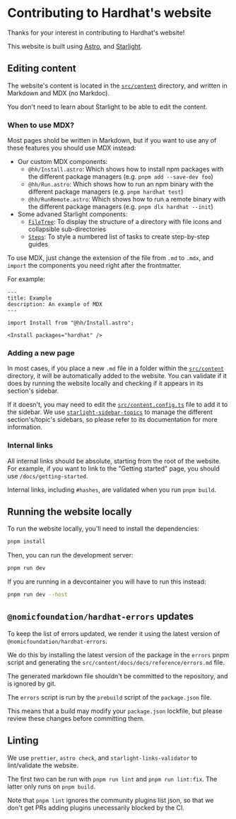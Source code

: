 # Contributing to Hardhat's website

Thanks for your interest in contributing to Hardhat's website!

This website is built using [Astro](https://astro.build), and [Starlight](https://starlight.astro.build).

## Editing content

The website's content is located in the [`src/content`](./src/content) directory, and written in Markdown and MDX (no Markdoc).

You don't need to learn about Starlight to be able to edit the content.

### When to use MDX?

Most pages shold be written in Markdown, but if you want to use any of these features you should use MDX instead:

- Our custom MDX components:
  - `@hh/Install.astro`: Which shows how to install npm packages with the different package managers (e.g. `pnpm add --save-dev foo`)
  - `@hh/Run.astro`: Which shows how to run an npm binary with the different package managers (e.g. `pnpm hardhat test`)
  - `@hh/RunRemote.astro`: Which shows how to run a remote binary with the different package managers (e.g. `pnpm dlx hardhat --init`)
- Some advaned Starlight components:
  - [`FileTree`](https://starlight.astro.build/components/file-tree/): To display the structure of a directory with file icons and collapsible sub-directories
  - [`Steps`](https://starlight.astro.build/components/steps/): To style a numbered list of tasks to create step-by-step guides

To use MDX, just change the extension of the file from `.md` to `.mdx`, and `import` the components you need right after the frontmatter.

For example:

```mdx
---
title: Example
description: An example of MDX
---

import Install from "@hh/Install.astro";

<Install packages="hardhat" />
```

### Adding a new page

In most cases, if you place a new `.md` file in a folder within the [`src/content`](./src/content) directory, it will be automatically added to the website. You can validate if it does by running the website locally and checking if it appears in its section's sidebar.

If it doesn't, you may need to edit the [`src/content.config.ts`](./src/content.config.ts) file to add it to the sidebar. We use [`starlight-sidebar-topics`](https://starlight-sidebar-topics.netlify.app/docs/getting-started/) to manage the different section's/topic's sidebars, so please refer to its documentation for more information.

### Internal links

All internal links should be absolute, starting from the root of the website. For example, if you want to link to the "Getting started" page, you should use `/docs/getting-started`.

Internal links, including `#hashes`, are validated when you run `pnpm build`.

## Running the website locally

To run the website locally, you'll need to install the dependencies:

```bash
pnpm install
```

Then, you can run the development server:

```bash
pnpm run dev
```

If you are running in a devcontainer you will have to run this instead:

```bash
pnpm run dev --host
```

## `@nomicfoundation/hardhat-errors` updates

To keep the list of errors updated, we render it using the latest version of `@nomicfoundation/hardhat-errors`.

We do this by installing the latest version of the package in the `errors` pnpm script and generating the `src/content/docs/docs/reference/errors.md` file.

The generated markdown file shouldn't be committed to the repository, and is ignored by git.

The `errors` script is run by the `prebuild` script of the `package.json` file.

This means that a build may modify your `package.json` lockfile, but please review these changes before committing them.

## Linting

We use `prettier`, `astro check`, and `starlight-links-validator` to lint/validate the website.

The first two can be run with `pnpm run lint` and `pnpm run lint:fix`. The latter only runs on `pnpm build`.

Note that `pnpm lint` ignores the community plugins list json, so that we don't get PRs adding plugins unecessarily blocked by the CI.
